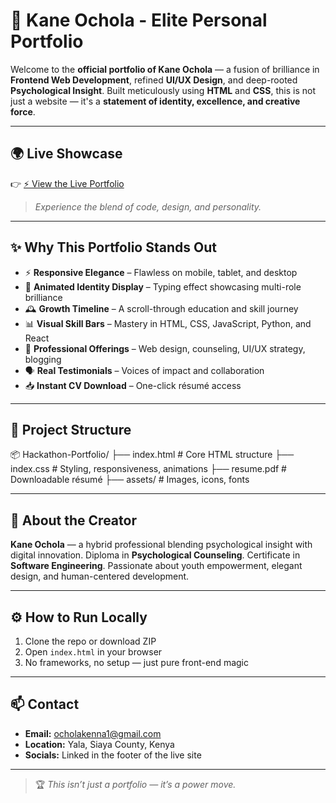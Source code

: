 # 🚀 Kane Ochola - Elite Personal Portfolio

Welcome to the **official portfolio of Kane Ochola** — a fusion of brilliance in **Frontend Web Development**, refined **UI/UX Design**, and deep-rooted **Psychological Insight**. Built meticulously using **HTML** and **CSS**, this is not just a website — it's a **statement of identity, excellence, and creative force**.

---

## 🌍 Live Showcase

👉 [⚡ View the Live Portfolio](https://ocholaken.github.io/Hackathon-Portfolio/)

> _Experience the blend of code, design, and personality._

---

## ✨ Why This Portfolio Stands Out

- ⚡ **Responsive Elegance** – Flawless on mobile, tablet, and desktop
- 🧠 **Animated Identity Display** – Typing effect showcasing multi-role brilliance
- 🕰️ **Growth Timeline** – A scroll-through education and skill journey
- 📊 **Visual Skill Bars** – Mastery in HTML, CSS, JavaScript, Python, and React
- 💼 **Professional Offerings** – Web design, counseling, UI/UX strategy, blogging
- 🗣️ **Real Testimonials** – Voices of impact and collaboration
- 📥 **Instant CV Download** – One-click résumé access

---

## 📁 Project Structure
📦 Hackathon-Portfolio/
├── index.html # Core HTML structure
├── index.css # Styling, responsiveness, animations
├── resume.pdf # Downloadable résumé
├── assets/ # Images, icons, fonts


---

## 🧠 About the Creator

**Kane Ochola** — a hybrid professional blending psychological insight with digital innovation. Diploma in **Psychological Counseling**. Certificate in **Software Engineering**. Passionate about youth empowerment, elegant design, and human-centered development.

---

## ⚙️ How to Run Locally

1. Clone the repo or download ZIP  
2. Open `index.html` in your browser  
3. No frameworks, no setup — just pure front-end magic

---

## 📫 Contact

- **Email:** ocholakenna1@gmail.com  
- **Location:** Yala, Siaya County, Kenya  
- **Socials:** Linked in the footer of the live site

---

> 🏆 _This isn’t just a portfolio — it’s a power move._



















